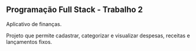 ## Programação Full Stack - Trabalho 2

Aplicativo de finanças.

Projeto que permite cadastrar, categorizar e visualizar despesas, receitas e lançamentos fixos.
